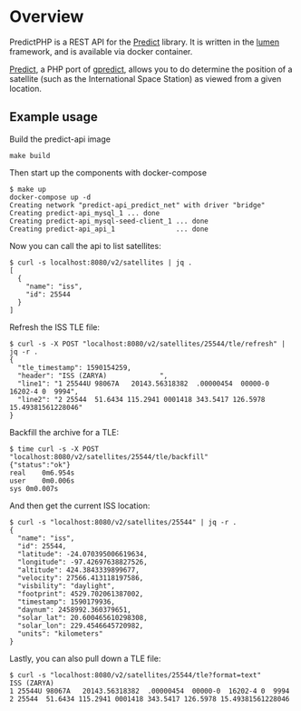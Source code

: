 # Overview
PredictPHP is a REST API for the [Predict](https://github.com/shupp/Predict) library.  It is written in the [lumen](https://lumen.laravel.com) framework, and is available via docker container.

[Predict](https://github.com/shupp/Predict), a PHP port of [gpredict](http://gpredict.oz9aec.net), allows you to do determine the position of a satellite (such as the International Space Station) as viewed from a given location.

## Example usage

Build the predict-api image

```
make build
```

Then start up the components with docker-compose
```
$ make up
docker-compose up -d
Creating network "predict-api_predict_net" with driver "bridge"
Creating predict-api_mysql_1 ... done
Creating predict-api_mysql-seed-client_1 ... done
Creating predict-api_api_1               ... done
```

Now you can call the api to list satellites:

```
$ curl -s localhost:8080/v2/satellites | jq .
[
  {
    "name": "iss",
    "id": 25544
  }
]
```

Refresh the ISS TLE file:

```
$ curl -s -X POST "localhost:8080/v2/satellites/25544/tle/refresh" | jq -r .
{
  "tle_timestamp": 1590154259,
  "header": "ISS (ZARYA)             ",
  "line1": "1 25544U 98067A   20143.56318382  .00000454  00000-0  16202-4 0  9994",
  "line2": "2 25544  51.6434 115.2941 0001418 343.5417 126.5978 15.49381561228046"
}
```

Backfill the archive for a TLE:

```
$ time curl -s -X POST "localhost:8080/v2/satellites/25544/tle/backfill"
{"status":"ok"}
real	0m6.954s
user	0m0.006s
sys	0m0.007s
```

And then get the current ISS location:

```
$ curl -s "localhost:8080/v2/satellites/25544" | jq -r .
{
  "name": "iss",
  "id": 25544,
  "latitude": -24.070395006619634,
  "longitude": -97.42697638827526,
  "altitude": 424.3843339899677,
  "velocity": 27566.413118197586,
  "visbility": "daylight",
  "footprint": 4529.702061387002,
  "timestamp": 1590179936,
  "daynum": 2458992.360379651,
  "solar_lat": 20.600465610298308,
  "solar_lon": 229.4546645720982,
  "units": "kilometers"
}
```

Lastly, you can also pull down a TLE file:

```
$ curl -s "localhost:8080/v2/satellites/25544/tle?format=text"
ISS (ZARYA)
1 25544U 98067A   20143.56318382  .00000454  00000-0  16202-4 0  9994
2 25544  51.6434 115.2941 0001418 343.5417 126.5978 15.49381561228046
```
